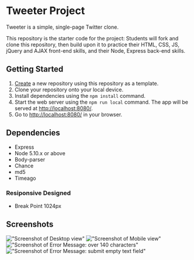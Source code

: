 # Tweeter Project

Tweeter is a simple, single-page Twitter clone.

This repository is the starter code for the project: Students will fork and clone this repository, then build upon it to practice their HTML, CSS, JS, jQuery and AJAX front-end skills, and their Node, Express back-end skills.

## Getting Started

1. [Create](https://docs.github.com/en/repositories/creating-and-managing-repositories/creating-a-repository-from-a-template) a new repository using this repository as a template.
2. Clone your repository onto your local device.
3. Install dependencies using the `npm install` command.
3. Start the web server using the `npm run local` command. The app will be served at <http://localhost:8080/>.
4. Go to <http://localhost:8080/> in your browser.

## Dependencies

- Express
- Node 5.10.x or above
- Body-parser
- Chance
- md5
- Timeago

### Resiponsive Designed
  
  - Break Point 1024px

## Screenshots
!["Screenshot of Desktop view"](https://github.com/ktehi21/tweeter/docs/new-tweet-char-counting.png)
!["Screenshot of Mobile view"](https://github.com/ktehi21/tweeter/docs/mobile-screen.png)
!["Screenshot of Error Message: over 140 characters"](https://github.com/ktehi21/tweeter/docs/error-messege-when-exceed-140-char.png)
!["Screenshot of Error Message: submit empty text field"](https://github.com/ktehi21/tweeter/docs/error-message-when-empty-field-submit.png)
